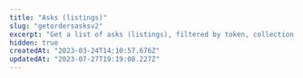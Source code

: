 ```yaml
---
title: "Asks (listings)"
slug: "getordersasksv2"
excerpt: "Get a list of asks (listings), filtered by token, collection or maker. This API is designed for efficiently ingesting large volumes of orders, for external processing"
hidden: true
createdAt: "2023-03-24T14:10:57.676Z"
updatedAt: "2023-07-27T19:19:08.227Z"
---
```

